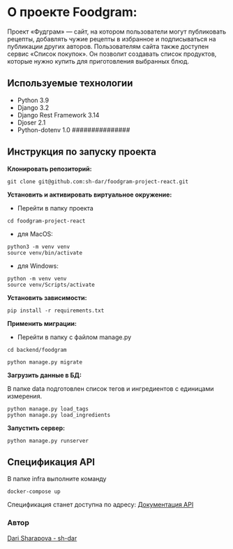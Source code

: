 
# О проекте Foodgram:
Проект «Фудграм» — сайт, на котором пользователи могут публиковать рецепты, добавлять чужие рецепты в избранное и подписываться на публикации других авторов. Пользователям сайта также доступен сервис «Список покупок». Он позволит создавать список продуктов, которые нужно купить для приготовления выбранных блюд.

## Используемые технологии
* Python 3.9
* Django 3.2
* Django Rest Framework 3.14
* Djoser 2.1
* Python-dotenv 1.0 ###############

## Инструкция по запуску проекта

**Клонировать репозиторий:**
```
git clone git@github.com:sh-dar/foodgram-project-react.git
```
**Установить и активировать виртуальное окружение:**
* Перейти в папку проекта
```
cd foodgram-project-react
```
* для MacOS:
```
python3 -m venv venv
source venv/bin/activate
```

* для Windows:
```
python -m venv venv
source venv/Scripts/activate
```
**Установить зависимости:**
```
pip install -r requirements.txt
```
**Применить миграции:**
* Перейти в папку c файлом manage.py 
```
cd backend/foodgram
```
```
python manage.py migrate
```
**Загрузить данные в БД:**

В папке data подготовлен список тегов и ингредиентов с единицами измерения.
```
python manage.py load_tags
python manage.py load_ingredients
```
**Запустить сервер:**
```
python manage.py runserver
```

## Спецификация API
В папке infra выполните команду
```
docker-compose up
```
Спецификация станет доступна по адресу:
[Документация API](http://localhost/api/docs/)

### Автор
[Dari Sharapova - sh-dar](https://github.com/sh-dar)
